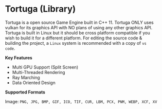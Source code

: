 Tortuga (Library)
===

Tortuga is a open source Game Engine built in C++ 11. Tortuga ONLY uses vulkan for its graphics API with NO plans of using any other graphics API. 
Tortuga is built in Linux but it should be cross platform compatible if you wish to build it for a different platform. 
For editing the source code & building the project, a `Linux` system is recommended with a copy of `vs code`.

**Key Features**

* Multi GPU Support (Split Screen)
* Multi-Threaded Rendering
* Ray Marching
* Data Oriented Design

**Supported Formats**

Image: `PNG, JPG, BMP, GIF, ICO, TIF, CUR, LBM, PCX, PNM, WEBP, XCF, XV`
